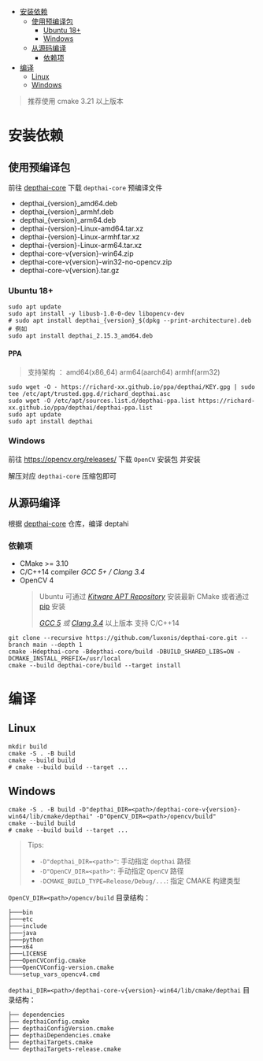 - [安装依赖](#安装依赖)
  - [使用预编译包](#使用预编译包)
    - [Ubuntu 18+](#ubuntu-18)
    - [Windows](#windows)
  - [从源码编译](#从源码编译)
    -   [依赖项](#依赖项)
- [编译](#编译)
  - [Linux](#linux)
  - [Windows](#windows-1)

> 推荐使用 cmake 3.21 以上版本

# 安装依赖

## 使用预编译包

前往 [depthai-core](https://gitee.com/oakchina/depthai-core/releases) 下载 `depthai-core` 预编译文件

+ depthai_{version}_amd64.deb
+ depthai_{version}_armhf.deb
+ depthai_{version}_arm64.deb
+ depthai-{version}-Linux-amd64.tar.xz
+ depthai-{version}-Linux-armhf.tar.xz
+ depthai-{version}-Linux-arm64.tar.xz
+ depthai-core-v{version}-win64.zip
+ depthai-core-v{version}-win32-no-opencv.zip
+ depthai-core-v{version}.tar.gz

### Ubuntu 18+

```shell
sudo apt update
sudo apt install -y libusb-1.0-0-dev libopencv-dev 
# sudo apt install depthai_{version}_$(dpkg --print-architecture).deb
# 例如
sudo apt install depthai_2.15.3_amd64.deb
```

#### PPA

> 支持架构 ： amd64(x86_64) arm64(aarch64) armhf(arm32)

```shell
sudo wget -O - https://richard-xx.github.io/ppa/depthai/KEY.gpg | sudo tee /etc/apt/trusted.gpg.d/richard_depthai.asc
sudo wget -O /etc/apt/sources.list.d/depthai-ppa.list https://richard-xx.github.io/ppa/depthai/depthai-ppa.list
sudo apt update
sudo apt install depthai
```

### Windows

前往 https://opencv.org/releases/ 下载 `OpenCV` 安装包 并安装

解压对应 `depthai-core` 压缩包即可


## 从源码编译

根据 [depthai-core](https://github.com/luxonis/depthai-core) 仓库，编译 deptahi

### 依赖项

+ CMake >= 3.10
+ C/C++14 compiler _GCC 5+ / Clang 3.4_
+ OpenCV 4
  > Ubuntu 可通过 _[Kitware APT Repository](https://apt.kitware.com/)_ 安装最新 CMake 或者通过 [pip](https://pypi.org/project/cmake/) 安装
  > 
  >_[GCC 5](https://gcc.gnu.org/projects/cxx-status.html#cxx14) 或 [Clang 3.4](https://clang.llvm.org/cxx_status.html#cxx14)_ 以上版本 支持 C/C++14
  > 

```shell
git clone --recursive https://github.com/luxonis/depthai-core.git --branch main --depth 1
cmake -Hdepthai-core -Bdepthai-core/build -DBUILD_SHARED_LIBS=ON -DCMAKE_INSTALL_PREFIX=/usr/local
cmake --build depthai-core/build --target install
```


# 编译

## Linux

```shell
mkdir build 
cmake -S . -B build 
cmake --build build 
# cmake --build build --target ...
```

## Windows

```shell
cmake -S . -B build -D"depthai_DIR=<path>/depthai-core-v{version}-win64/lib/cmake/depthai" -D"OpenCV_DIR=<path>/opencv/build"
cmake --build build
# cmake --build build --target ...
```

> Tips:
>
> + `-D"depthai_DIR=<path>"`: 手动指定 `depthai` 路径
> + `-D"OpenCV_DIR=<path>"`: 手动指定 `OpenCV` 路径
> + `-DCMAKE_BUILD_TYPE=Release/Debug/...`: 指定 CMAKE 构建类型

`OpenCV_DIR=<path>/opencv/build` 目录结构：

```shell
├───bin
├───etc
├───include
├───java
├───python
├───x64
├───LICENSE
├───OpenCVConfig.cmake
├───OpenCVConfig-version.cmake
└───setup_vars_opencv4.cmd
```

`depthai_DIR=<path>/depthai-core-v{version}-win64/lib/cmake/depthai` 目录结构：

```shell
├── dependencies
├── depthaiConfig.cmake
├── depthaiConfigVersion.cmake
├── depthaiDependencies.cmake
├── depthaiTargets.cmake
└── depthaiTargets-release.cmake
```
